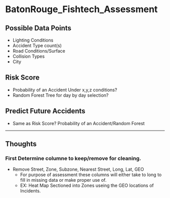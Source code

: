 # BatonRouge_Fishtech_Assessment

## Possible Data Points
* Lighting Conditions
* Accident Type count(s)
* Road Conditions/Surface
* Collision Types
* City

## Risk Score
* Probability of an Accident Under x,y,z conditions?
* Random Forest Tree for day by day selection?

## Predict Future Accidents
* Same as Risk Score? Probability of an Accident/Random Forest
--------------------------------------------------------------
## Thoughts

### First Determine columne to keep/remove for cleaning.
* Remove Street, Zone, Subzone, Nearest Street, Long, Lat, GEO
  * For purpose of assessment these columns will either take to long to fill in missing data or make proper use of.
  * EX: Heat Map Sectioned into Zones useing the GEO locations of Incidents.
